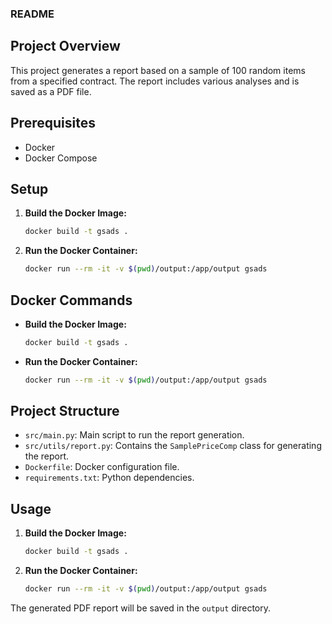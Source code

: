 ### README

## Project Overview

This project generates a report based on a sample of 100 random items from a specified contract. The report includes various analyses and is saved as a PDF file.

## Prerequisites

- Docker
- Docker Compose

## Setup

1. **Build the Docker Image:**

   ```sh
   docker build -t gsads .
   ```

2. **Run the Docker Container:**

   ```sh
   docker run --rm -it -v $(pwd)/output:/app/output gsads
   ```

## Docker Commands

- **Build the Docker Image:**

  ```sh
  docker build -t gsads .
  ```

- **Run the Docker Container:**

  ```sh
  docker run --rm -it -v $(pwd)/output:/app/output gsads
  ```

## Project Structure

- `src/main.py`: Main script to run the report generation.
- `src/utils/report.py`: Contains the `SamplePriceComp` class for generating the report.
- `Dockerfile`: Docker configuration file.
- `requirements.txt`: Python dependencies.

## Usage

1. **Build the Docker Image:**

   ```sh
   docker build -t gsads .
   ```

2. **Run the Docker Container:**

   ```sh
   docker run --rm -it -v $(pwd)/output:/app/output gsads
   ```

The generated PDF report will be saved in the `output` directory.